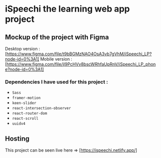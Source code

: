 # iSpeechi the learning web app project

## Mockup of the project with Figma

Desktop version : [https://www.figma.com/file/t9bBGMzNAO4OsA3vb7gVhM/iSpeechi_LP?node-id=0%3A1]
Mobile version : [https://www.figma.com/file/jl9PcHVv8bscWRhfaUpRnV/iSpeechi_LP_phone?node-id=0%3A1]

### Dependencies I have used for this project :

- `Sass`
- `framer-motion`
- `keen-slider`
- `react-intersection-observer`
- `react-router-dom`
- `react-scroll`
- `uuidv4`

## Hosting

This project can be seen live here => [https://ispeechi.netlify.app/]
